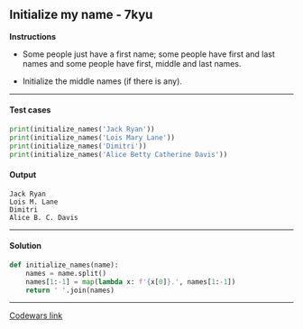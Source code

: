 ## Initialize my name - 7kyu

**Instructions**

- Some people just have a first name; some people have first and last names and some people have first, middle and last names.

- Initialize the middle names (if there is any).

---

#### Test cases

```python
print(initialize_names('Jack Ryan'))
print(initialize_names('Lois Mary Lane'))
print(initialize_names('Dimitri'))
print(initialize_names('Alice Betty Catherine Davis'))
```

#### Output
```
Jack Ryan
Lois M. Lane
Dimitri
Alice B. C. Davis
```

---

#### Solution

```python
def initialize_names(name):
    names = name.split()
    names[1:-1] = map(lambda x: f'{x[0]}.', names[1:-1])
    return ' '.join(names)
```

---

[Codewars link](https://www.codewars.com/kata/5768a693a3205e1cc100071f)
